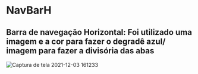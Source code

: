 # NavBarH
## Barra de navegação Horizontal: Foi utilizado uma imagem e a cor para fazer o degradê azul/ imagem para fazer a divisória das abas 
![Captura de tela 2021-12-03 161233](https://user-images.githubusercontent.com/77131275/144659762-2f06b319-638b-4b38-ba68-347f4a25993c.png)
